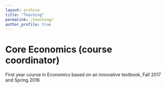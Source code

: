```yaml
---
layout: archive
title: "Teaching"
permalink: /teaching/
author_profile: true
---
```


# Core Economics (course coordinator)
First year course in Economics based on an innovative textbook, 
Fall 2017 and Spring 2016

# 
